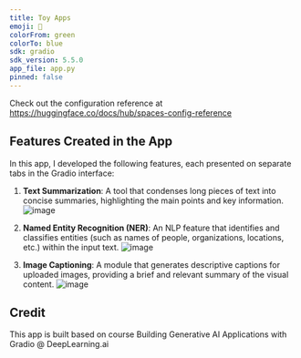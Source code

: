 ```yaml
---
title: Toy Apps
emoji: 🏃
colorFrom: green
colorTo: blue
sdk: gradio
sdk_version: 5.5.0
app_file: app.py
pinned: false
---
```


Check out the configuration reference at https://huggingface.co/docs/hub/spaces-config-reference


## Features Created in the App

In this app, I developed the following features, each presented on separate tabs in the Gradio interface:

1. **Text Summarization**: A tool that condenses long pieces of text into concise summaries, highlighting the main points and key information.
![image](https://github.com/user-attachments/assets/0c30cb9b-8740-41bb-ace2-8316467dd6d1)

2. **Named Entity Recognition (NER)**: An NLP feature that identifies and classifies entities (such as names of people, organizations, locations, etc.) within the input text.
![image](https://github.com/user-attachments/assets/04a498d6-35de-48b2-93b8-8e014ee88f38)

3. **Image Captioning**: A module that generates descriptive captions for uploaded images, providing a brief and relevant summary of the visual content.
![image](https://github.com/user-attachments/assets/8c8dede5-e677-42b7-aac5-470036293abe)

## Credit
This app is built based on course Building Generative AI Applications with Gradio @ DeepLearning.ai




